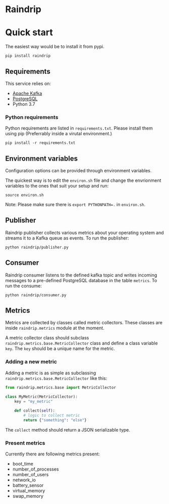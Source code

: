 # Raindrip


# Quick start

The easiest way would be to install it from pypi.

```shell
pip install raindrip
```


## Requirements

This service relies on:

* [Apache Kafka](https://kafka.apache.org/intro)
* [PostgreSQL](https://www.postgresql.org/)
* Python 3.7


### Python requirements

Python requirements are listed in `requirements.txt`. Please install
them using pip (Preferrably inside a virutal environment.)

```shell
pip install -r requirements.txt
```

## Environment variables

Configuration options can be provided through environment variables.

The quickest way is to edit the `environ.sh` file and change the
envrionment variables to the ones that suit your setup and run:


```shell
source environ.sh
```

Note: Please make sure there is `export PYTHONPATH=.` in `environ.sh`.


## Publisher

Raindrip publisher collects various metrics about your operating
system and streams it to a Kafka queue as events. To run the publisher:

```shell
python raindrip/publisher.py
```

## Consumer

Raindrip consumer listens to the defined kafka topic and writes
incoming messages to a pre-defined PostgreSQL database in the table
`metrics`. To run the consume:


```shell
python raindrip/consumer.py
```

## Metrics

Metrics are collected by classes called metric collectors. These
classes are inside `raindrip.metrics` module at the moment.

A metric collector class should subclass
`raindrip.metrics.base.MetricCollector` class and define a class variable
`key`. The `key` should be a unique name for the metric. 

### Adding a new metric

Adding a metric is as simple as subclassing `raindrip.metrics.base.MetricCollector` like this:

```python
from raindrip.metrics.base import MetricCollector

class MyMetric(MetricCollector):
    key = "my_metric"
    
    def collect(self):
        # logic to collect metric
        return {"something": "else"}
```

The `collect` method should return a JSON serializable type.


### Present metrics

Currently there are following metrics present:

* boot_time
* number_of_processes
* number_of_users
* network_io
* battery_sensor
* virtual_memory
* swap_memory
